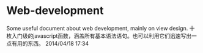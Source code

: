 # Web-development
Some useful document about web development, mainly on view design.
十枚入门级的javascript函数，涵盖所有基本语法语句。也可以利用它们迅速写出一点有用的东西。
2014/04/18 17:34
